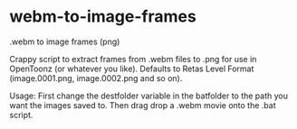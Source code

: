 # webm-to-image-frames
.webm to image frames (png)

Crappy script to extract frames from .webm files to .png for use in OpenToonz (or whatever you like). Defaults to Retas Level Format (image.0001.png, image.0002.png and so on).

Usage: First change the destfolder variable in the batfolder to the path you want the images saved to. Then drag drop a .webm movie onto the .bat script.
